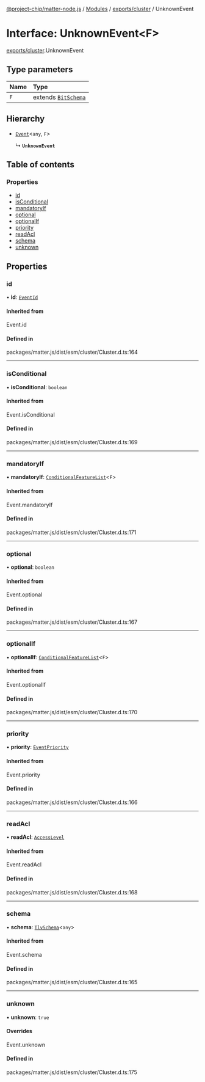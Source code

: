 [@project-chip/matter-node.js](../README.md) / [Modules](../modules.md) / [exports/cluster](../modules/exports_cluster.md) / UnknownEvent

# Interface: UnknownEvent<F\>

[exports/cluster](../modules/exports_cluster.md).UnknownEvent

## Type parameters

| Name | Type |
| :------ | :------ |
| `F` | extends [`BitSchema`](../modules/exports_schema.md#bitschema) |

## Hierarchy

- [`Event`](../modules/exports_cluster.md#event)<`any`, `F`\>

  ↳ **`UnknownEvent`**

## Table of contents

### Properties

- [id](exports_cluster.UnknownEvent.md#id)
- [isConditional](exports_cluster.UnknownEvent.md#isconditional)
- [mandatoryIf](exports_cluster.UnknownEvent.md#mandatoryif)
- [optional](exports_cluster.UnknownEvent.md#optional)
- [optionalIf](exports_cluster.UnknownEvent.md#optionalif)
- [priority](exports_cluster.UnknownEvent.md#priority)
- [readAcl](exports_cluster.UnknownEvent.md#readacl)
- [schema](exports_cluster.UnknownEvent.md#schema)
- [unknown](exports_cluster.UnknownEvent.md#unknown)

## Properties

### id

• **id**: [`EventId`](../modules/exports_datatype.md#eventid)

#### Inherited from

Event.id

#### Defined in

packages/matter.js/dist/esm/cluster/Cluster.d.ts:164

___

### isConditional

• **isConditional**: `boolean`

#### Inherited from

Event.isConditional

#### Defined in

packages/matter.js/dist/esm/cluster/Cluster.d.ts:169

___

### mandatoryIf

• **mandatoryIf**: [`ConditionalFeatureList`](../modules/exports_cluster.md#conditionalfeaturelist)<`F`\>

#### Inherited from

Event.mandatoryIf

#### Defined in

packages/matter.js/dist/esm/cluster/Cluster.d.ts:171

___

### optional

• **optional**: `boolean`

#### Inherited from

Event.optional

#### Defined in

packages/matter.js/dist/esm/cluster/Cluster.d.ts:167

___

### optionalIf

• **optionalIf**: [`ConditionalFeatureList`](../modules/exports_cluster.md#conditionalfeaturelist)<`F`\>

#### Inherited from

Event.optionalIf

#### Defined in

packages/matter.js/dist/esm/cluster/Cluster.d.ts:170

___

### priority

• **priority**: [`EventPriority`](../enums/exports_cluster.EventPriority.md)

#### Inherited from

Event.priority

#### Defined in

packages/matter.js/dist/esm/cluster/Cluster.d.ts:166

___

### readAcl

• **readAcl**: [`AccessLevel`](../enums/exports_cluster.AccessLevel.md)

#### Inherited from

Event.readAcl

#### Defined in

packages/matter.js/dist/esm/cluster/Cluster.d.ts:168

___

### schema

• **schema**: [`TlvSchema`](../classes/exports_tlv.TlvSchema.md)<`any`\>

#### Inherited from

Event.schema

#### Defined in

packages/matter.js/dist/esm/cluster/Cluster.d.ts:165

___

### unknown

• **unknown**: ``true``

#### Overrides

Event.unknown

#### Defined in

packages/matter.js/dist/esm/cluster/Cluster.d.ts:175
